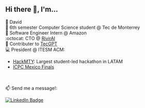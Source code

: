 ## Hi there 👋, I'm...
:eyes: David\
:school_satchel: 6th semester Computer Science student @ Tec de Monterrey\
🏢 Software Engineer Intern @ Amazon\
:octocat: CTO @ [RivirAI](https://rivir-ai.com/)\
🤖 Contributer to [TecGPT](https://news.microsoft.com/source/latam/features/ai/tecnologico-de-monterrey-ai-ecosystem/?lang=en)\
💻 President @ ITESM ACM: 
- [HackMTY](https://hackmty.com/): Largest student-led hackathon in LATAM
- [ICPC Mexico Finals](https://2024icpcmexicofinals.org/)

<br><br>
📫 Send me a message!:
<div id="badges">
  <a href="https://www.linkedin.com/in/davidballezaa/">
    <img src="https://img.shields.io/badge/LinkedIn-blue?style=for-the-badge&logo=linkedin&logoColor=white" alt="LinkedIn Badge"/>
  </a>
</div>
<!--
**davidballezaa/davidballezaa** is a ✨ _special_ ✨ repository because its `README.md` (this file) appears on your GitHub profile.

Here are some ideas to get you started:

- 🔭 I’m currently working on ...
- 🌱 I’m currently learning ...
- 👯 I’m looking to collaborate on ...
- 🤔 I’m looking for help with ...
- 💬 Ask me about ...
- 📫 How to reach me: ...
- 😄 Pronouns: ...
- ⚡ Fun fact: ...
-->
